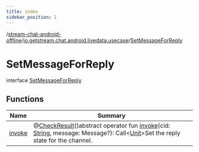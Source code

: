 ```yaml
---
title: index
sidebar_position: 1
---
```

/[stream-chat-android-offline](../../index.md)/[io.getstream.chat.android.livedata.usecase](../index.md)/[SetMessageForReply](index.md)  
  
  
  
# SetMessageForReply  
interface [SetMessageForReply](index.md)  
  
## Functions  
  
|  Name |  Summary | 
|---|---|
| <a name="io.getstream.chat.android.livedata.usecase/SetMessageForReply/invoke/#kotlin.String#io.getstream.chat.android.client.models.Message?/PointingToDeclaration/"></a>[invoke](invoke.md)| <a name="io.getstream.chat.android.livedata.usecase/SetMessageForReply/invoke/#kotlin.String#io.getstream.chat.android.client.models.Message?/PointingToDeclaration/"></a>@[CheckResult](https://developer.android.com/reference/kotlin/androidx/annotation/CheckResult.html)()abstract operator fun [invoke](invoke.md)(cid: [String](https://kotlinlang.org/api/latest/jvm/stdlib/kotlin/-string/index.html), message: Message?): Call&lt;[Unit](https://kotlinlang.org/api/latest/jvm/stdlib/kotlin/-unit/index.html)&gt;Set the reply state for the channel.|

